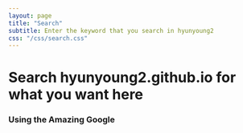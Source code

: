 ```yaml
---
layout: page
title: "Search"
subtitle: Enter the keyword that you search in hyunyoung2 
css: "/css/search.css"
---
```


# Search hyunyoung2.github.io for what you want here

### Using the Amazing Google

<div id="google-custom-search">
<script>
  (function() {
    var cx = '006356838477834478456:wlqkkiamvtm';
    var gcse = document.createElement('script');
    gcse.type = 'text/javascript';
    gcse.async = true;
    gcse.src = (document.location.protocol == 'https:' ? 'https:' : 'http:') +
        '//www.google.com/cse/cse.js?cx=' + cx;
    var s = document.getElementsByTagName('script')[0];
    s.parentNode.insertBefore(gcse, s);
  })();
</script>
<gcse:searchbox></gcse:searchbox>
<gcse:searchresults></gcse:searchresults>
</div>

